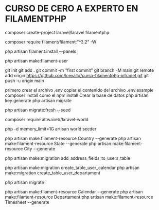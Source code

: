 # CURSO DE CERO A EXPERTO EN FILAMENTPHP
composer create-project laravel/laravel filamentphp

composer require filament/filament:"^3.2" -W

php artisan filament:install --panels

php artisan make:filament-user




git init
git add .
git commit -m "first commit"
git branch -M main
git remote add origin https://github.com/lcevallo/curso-filamentphp-intranet.git
git push -u origin main

primero crear el archivo .env
copiar el contenido del archivo .env.example
composer install como el npm install
Crear la base de datos
php artisan key:generate
php artisan migrate



php artisan migrate:fresh --seed


composer require altwaireb/laravel-world

php -d memory_limit=1G artisan world:seeder


php artisan make:filament-resource Country --generate
php artisan make:filament-resource State --generate
php artisan make:filament-resource City --generate


php artisan make:migration add_address_fields_to_users_table

php artisan make:migration create_table_user_calendar
php artisan make:migration create_table_user_departament


php artisan migrate

php artisan make:filament-resource Calendar --generate
php artisan make:filament-resource Departament
php artisan make:filament-resource Timesheet --generate
